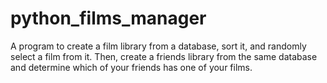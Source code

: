 # python_films_manager
A program to create a film library from a database, sort it, and randomly select a film from it. Then, create a friends library from the same database and determine which of your friends has one of your films.
